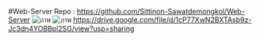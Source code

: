 #Web-Server
Repo : https://github.com/Sittinon-Sawatdemongkol/Web-Server
![ภาพ](https://github.com/Sittinon-Sawatdemongkol/ESP32-Web-Server/assets/115066278/5a63c67b-7c1c-4959-b81b-4b27ea04f2d3)
![ภาพ](https://github.com/Sittinon-Sawatdemongkol/ESP32-Web-Server/assets/115066278/0c288ed5-c33d-488c-9675-4ca45429e27f)
https://drive.google.com/file/d/1cP77XwN2BXTAsb9z-Jc3dn4YOBBpl2SG/view?usp=sharing
